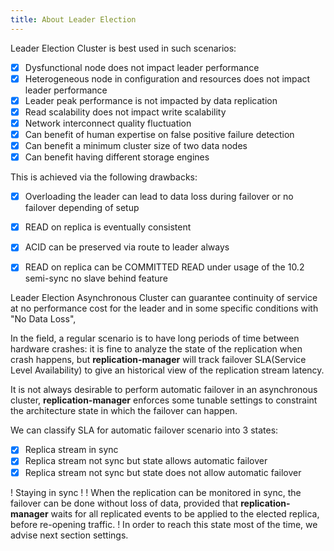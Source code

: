 ```yaml
---
title: About Leader Election
---
```

Leader Election Cluster is best used in such scenarios:

  - [x] Dysfunctional node does not impact leader performance
  - [x] Heterogeneous node in configuration and resources does not impact leader performance
  - [x] Leader peak performance is not impacted by data replication
  - [x] Read scalability does not impact write scalability
  - [x] Network interconnect quality fluctuation
  - [x] Can benefit of human expertise on false positive failure detection
  - [x] Can benefit a minimum cluster size of two data nodes
  - [x] Can benefit having different storage engines

This is achieved via the following drawbacks:

  - [x] Overloading the leader can lead to data loss during failover or no failover depending of setup   
  - [x] READ on replica is eventually consistent  
  - [x] ACID can be preserved via route to leader always
  - [x] READ on replica can be COMMITTED READ under usage of the 10.2 semi-sync no slave behind feature


Leader Election Asynchronous Cluster can guarantee continuity of service at no performance cost for the leader and in some specific conditions with "No Data Loss",

In the field, a regular scenario is to have long periods of time between hardware crashes: it is fine to analyze the state of the replication when crash happens, but  __replication-manager__ will track failover SLA(Service Level Availability) to give an historical view of the replication stream latency.


It is not always desirable to perform  automatic failover in an asynchronous cluster, __replication-manager__ enforces some tunable settings to constraint the architecture state in which the failover can happen.


We can classify SLA for automatic failover scenario into 3 states:

  - [x] Replica stream in sync   
  - [x] Replica stream not sync but state allows automatic failover      
  - [x] Replica stream not sync but state does not allow automatic failover

! Staying in sync
!
! When the replication can be monitored in sync, the failover can be done without loss of data, provided that __replication-manager__ waits for all replicated events to be applied to the elected replica, before re-opening traffic.
! In order to reach this state most of the time, we advise next section settings.
